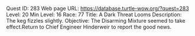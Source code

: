Quest ID: 283
Web page URL: https://database.turtle-wow.org/?quest=283
Level: 20
Min Level: 16
Race: 77
Title: A Dark Threat Looms
Description: The keg fizzles slightly.
Objective: The Disarming Mixture seemed to take effect.Return to Chief Engineer Hinderweir to report the good news.
